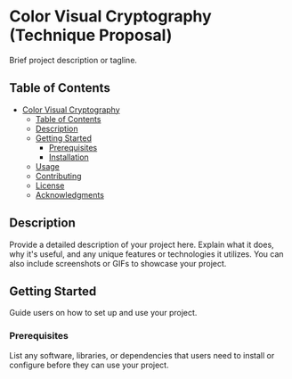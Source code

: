 # Color Visual Cryptography (Technique Proposal)

Brief project description or tagline.

## Table of Contents
- [Color Visual Cryptography](#project-name)
  - [Table of Contents](#table-of-contents)
  - [Description](#description)
  - [Getting Started](#getting-started)
    - [Prerequisites](#prerequisites)
    - [Installation](#installation)
  - [Usage](#usage)
  - [Contributing](#contributing)
  - [License](#license)
  - [Acknowledgments](#acknowledgments)

## Description

Provide a detailed description of your project here. Explain what it does, why it's useful, and any unique features or technologies it utilizes. You can also include screenshots or GIFs to showcase your project.

## Getting Started

Guide users on how to set up and use your project. 

### Prerequisites

List any software, libraries, or dependencies that users need to install or configure before they can use your project.

